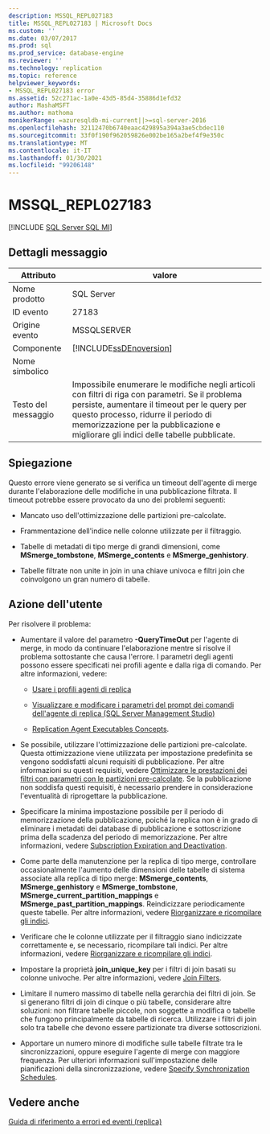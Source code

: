 ```yaml
---
description: MSSQL_REPL027183
title: MSSQL_REPL027183 | Microsoft Docs
ms.custom: ''
ms.date: 03/07/2017
ms.prod: sql
ms.prod_service: database-engine
ms.reviewer: ''
ms.technology: replication
ms.topic: reference
helpviewer_keywords:
- MSSQL_REPL027183 error
ms.assetid: 52c271ac-1a0e-43d5-85d4-35886d1efd32
author: MashaMSFT
ms.author: mathoma
monikerRange: =azuresqldb-mi-current||>=sql-server-2016
ms.openlocfilehash: 32112470b6740eaac429895a394a3ae5cbdec110
ms.sourcegitcommit: 33f0f190f962059826e002be165a2bef4f9e350c
ms.translationtype: MT
ms.contentlocale: it-IT
ms.lasthandoff: 01/30/2021
ms.locfileid: "99206148"
---
```

# <a name="mssql_repl027183"></a>MSSQL_REPL027183
[!INCLUDE [SQL Server SQL MI](../../includes/applies-to-version/sql-asdbmi.md)]
    
## <a name="message-details"></a>Dettagli messaggio  
  
|Attributo|valore|  
|-|-|  
|Nome prodotto|SQL Server|  
|ID evento|27183|  
|Origine evento|MSSQLSERVER|  
|Componente|[!INCLUDE[ssDEnoversion](../../includes/ssdenoversion-md.md)]|  
|Nome simbolico||  
|Testo del messaggio|Impossibile enumerare le modifiche negli articoli con filtri di riga con parametri. Se il problema persiste, aumentare il timeout per le query per questo processo, ridurre il periodo di memorizzazione per la pubblicazione e migliorare gli indici delle tabelle pubblicate.|  
  
## <a name="explanation"></a>Spiegazione  
 Questo errore viene generato se si verifica un timeout dell'agente di merge durante l'elaborazione delle modifiche in una pubblicazione filtrata. Il timeout potrebbe essere provocato da uno dei problemi seguenti:  
  
-   Mancato uso dell'ottimizzazione delle partizioni pre-calcolate.  
  
-   Frammentazione dell'indice nelle colonne utilizzate per il filtraggio.  
  
-   Tabelle di metadati di tipo merge di grandi dimensioni, come **MSmerge_tombstone**, **MSmerge_contents** e **MSmerge_genhistory**.  
  
-   Tabelle filtrate non unite in join in una chiave univoca e filtri join che coinvolgono un gran numero di tabelle.  
  
## <a name="user-action"></a>Azione dell'utente  
 Per risolvere il problema:  
  
-   Aumentare il valore del parametro **-QueryTimeOut** per l'agente di merge, in modo da continuare l'elaborazione mentre si risolve il problema sottostante che causa l'errore. I parametri degli agenti possono essere specificati nei profili agente e dalla riga di comando. Per altre informazioni, vedere:  
  
    -   [Usare i profili agenti di replica](../../relational-databases/replication/agents/work-with-replication-agent-profiles.md)  
  
    -   [Visualizzare e modificare i parametri del prompt dei comandi dell'agente di replica &#40;SQL Server Management Studio&#41;](../../relational-databases/replication/agents/view-and-modify-replication-agent-command-prompt-parameters.md)  
  
    -   [Replication Agent Executables Concepts](../../relational-databases/replication/concepts/replication-agent-executables-concepts.md).  
  
-   Se possibile, utilizzare l'ottimizzazione delle partizioni pre-calcolate. Questa ottimizzazione viene utilizzata per impostazione predefinita se vengono soddisfatti alcuni requisiti di pubblicazione. Per altre informazioni su questi requisiti, vedere [Ottimizzare le prestazioni dei filtri con parametri con le partizioni pre-calcolate](../../relational-databases/replication/merge/parameterized-filters-optimize-for-precomputed-partitions.md). Se la pubblicazione non soddisfa questi requisiti, è necessario prendere in considerazione l'eventualità di riprogettare la pubblicazione.  
  
-   Specificare la minima impostazione possibile per il periodo di memorizzazione della pubblicazione, poiché la replica non è in grado di eliminare i metadati dei database di pubblicazione e sottoscrizione prima della scadenza del periodo di memorizzazione. Per altre informazioni, vedere [Subscription Expiration and Deactivation](../../relational-databases/replication/subscription-expiration-and-deactivation.md).  
  
-   Come parte della manutenzione per la replica di tipo merge, controllare occasionalmente l'aumento delle dimensioni delle tabelle di sistema associate alla replica di tipo merge: **MSmerge_contents**, **MSmerge_genhistory** e **MSmerge_tombstone**, **MSmerge_current_partition_mappings** e **MSmerge_past_partition_mappings**. Reindicizzare periodicamente queste tabelle. Per altre informazioni, vedere [Riorganizzare e ricompilare gli indici](../../relational-databases/indexes/reorganize-and-rebuild-indexes.md).  
  
-   Verificare che le colonne utilizzate per il filtraggio siano indicizzate correttamente e, se necessario, ricompilare tali indici. Per altre informazioni, vedere [Riorganizzare e ricompilare gli indici](../../relational-databases/indexes/reorganize-and-rebuild-indexes.md).  
  
-   Impostare la proprietà **join_unique_key** per i filtri di join basati su colonne univoche. Per altre informazioni, vedere [Join Filters](../../relational-databases/replication/merge/join-filters.md).  
  
-   Limitare il numero massimo di tabelle nella gerarchia dei filtri di join. Se si generano filtri di join di cinque o più tabelle, considerare altre soluzioni: non filtrare tabelle piccole, non soggette a modifica o tabelle che fungono principalmente da tabelle di ricerca. Utilizzare i filtri di join solo tra tabelle che devono essere partizionate tra diverse sottoscrizioni.  
  
-   Apportare un numero minore di modifiche sulle tabelle filtrate tra le sincronizzazioni, oppure eseguire l'agente di merge con maggiore frequenza. Per ulteriori informazioni sull'impostazione delle pianificazioni della sincronizzazione, vedere [Specify Synchronization Schedules](../../relational-databases/replication/specify-synchronization-schedules.md).  
  
## <a name="see-also"></a>Vedere anche  
 [Guida di riferimento a errori ed eventi &#40;replica&#41;](../../relational-databases/replication/errors-and-events-reference-replication.md)  
  
  
